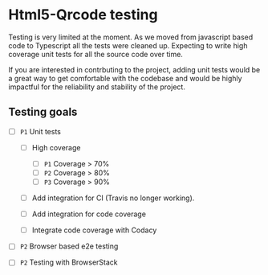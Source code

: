 # Html5-Qrcode testing

Testing is very limited at the moment. As we moved from javascript based code to Typescript all the tests were cleaned up. Expecting to write high coverage unit tests for all the source code over time.

If you are interested in contrbuting to the project, adding unit tests would be a great way to get comfortable with the codebase and would be highly impactful for the reliability and stability of the project.

## Testing goals
-   [ ] `P1` Unit tests
    -   [ ] High coverage
        -   [ ] `P1` Coverage > 70%
        -   [ ] `P2` Coverage > 80%
        -   [ ] `P3` Coverage > 90%

    -   [ ] Add integration for CI (Travis no longer working).

    -   [ ] Add integration for code coverage

    -   [ ] Integrate code coverage with Codacy

-   [ ] `P2` Browser based e2e testing

-   [ ] `P2` Testing with BrowserStack
